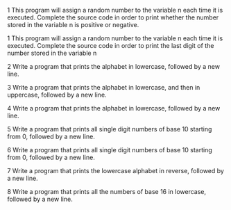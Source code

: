 1 This program will assign a random number to the variable n each time it is executed. Complete the source code in order to print whether the number stored in the variable n is positive or negative.

1 This program will assign a random number to the variable n each time it is executed. Complete the source code in order to print the last digit of the number stored in the variable n

2 Write a program that prints the alphabet in lowercase, followed by a new line.

3 Write a program that prints the alphabet in lowercase, and then in uppercase, followed by a new line.

4 Write a program that prints the alphabet in lowercase, followed by a new line.

5 Write a program that prints all single digit numbers of base 10 starting from 0, followed by a new line.

6 Write a program that prints all single digit numbers of base 10 starting from 0, followed by a new line.

7 Write a program that prints the lowercase alphabet in reverse, followed by a new line.

8 Write a program that prints all the numbers of base 16 in lowercase, followed by a new line.
